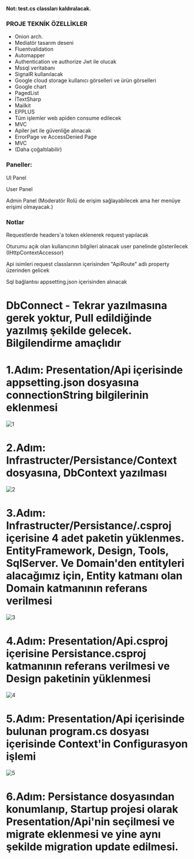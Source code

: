 <strong>Not: test.cs classları kaldıralacak.</strong>

<h3>PROJE TEKNİK ÖZELLİKLER</h3>
<ul>
  <li>Onion arch. </li>
  <li>Mediatör tasarım deseni</li>
  <li>Fluentvalidation</li>
  <li>Automapper</li>
  <li>Authentication ve authorize Jwt ile olucak</li>
  <li>Mssql veritabanı</li>
  <li>SignalR kullanılacak</li>
  <li>Google cloud storage kullanıcı görselleri ve ürün görselleri</li>
  <li>Google chart</li>
  <li>PagedList</li>
  <li>İTextSharp</li>
  <li>Mailkit</li>
  <li>EPPLUS</li>
  <li>Tüm işlemler web apiden consume edilecek</li>
  <li>MVC</li>
  <li>Apiler jwt ile güvenliğe alınacak</li>
  <li>ErrorPage ve AccessDenied Page</li>
  <li>MVC</li>
  <li>(Daha çoğaltılabilir)</li>
</ul>

<h3>Paneller:</h3>
<p>UI Panel</p>
<p>User Panel</p>
<p>Admin Panel (Moderatör Rolü de erişim sağlayabilecek ama her menüye erişimi olmayacak.)</p>

<h3>Notlar</h3>
<p>Requestlerde headers'a token eklenerek request yapılacak</p>
<p>Oturumu açık olan kullanıcının bilgileri alınacak user panelinde gösterilecek (IHttpContextAccessor)</p>
<p>Api isimleri request classlarının içerisinden "ApiRoute" adlı property üzerinden gelicek</p>
<p>Sql bağlantısı appsetting.json içerisinden alınacak</p>

# DbConnect - Tekrar yazılmasına gerek yoktur, Pull edildiğinde yazılmış şekilde gelecek. Bilgilendirme amaçlıdır
# 1.Adım: Presentation/Api içerisinde appsetting.json dosyasına connectionString bilgilerinin eklenmesi
![1](https://github.com/user-attachments/assets/b68cd78b-0552-4288-ae12-38cf84acfbd3)

# 2.Adım: Infrastructer/Persistance/Context dosyasına, DbContext yazılması
![2](https://github.com/user-attachments/assets/a448bf22-86cb-4f47-b6bb-fcbc18703eb5)

# 3.Adım:  Infrastructer/Persistance/.csproj içerisine 4 adet paketin yüklenmes. EntityFramework, Design, Tools, SqlServer. Ve Domain'den entityleri alacağımız için, Entity katmanı olan Domain katmanının referans verilmesi
![3](https://github.com/user-attachments/assets/3b284ba8-46f7-484e-9813-e1d8deacb35e)

# 4.Adım: Presentation/Api.csproj içerisine Persistance.csproj katmanının referans verilmesi ve Design paketinin yüklenmesi
![4](https://github.com/user-attachments/assets/6d9b9f06-5dad-477f-b854-852add00174f)

# 5.Adım: Presentation/Api içerisinde bulunan program.cs dosyası içerisinde Context'in Configurasyon işlemi
![5](https://github.com/user-attachments/assets/09dcca74-8d0c-4e3b-94a4-06708a5f6149)

# 6.Adım: Persistance dosyasından konumlanıp, Startup projesi olarak Presentation/Api'nin seçilmesi ve migrate eklenmesi ve yine aynı şekilde migration update edilmesi.
